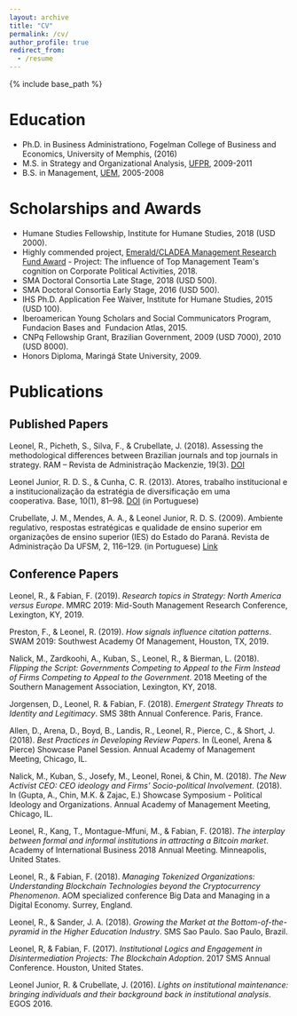 ```yaml
---
layout: archive
title: "CV"
permalink: /cv/
author_profile: true
redirect_from:
  - /resume
---
```


{% include base_path %}

# Education #

* Ph.D. in Business Administrationo, Fogelman College of Business and Economics, University of Memphis, (2016)
* M.S. in Strategy and Organizational Analysis, [UFPR](<http://www.prppg.ufpr.br/site/ppgadm//>), 2009-2011
* B.S. in Management, [UEM](http://www.uem.br/), 2005-2008

# Scholarships and Awards #

* Humane Studies Fellowship, Institute for Humane Studies, 2018 (USD 2000).
* Highly commended project, [Emerald/CLADEA Management Research Fund Award](https://web.archive.org/web/20190117235520/http://www.emeraldgrouppublishing.com/research/awards/latin_man.htm/) - Project: The influence of Top Management Team's cognition on Corporate Political Activities, 2018.
* SMA Doctoral Consortia Late Stage, 2018 (USD 500).
* SMA Doctoral Consortia Early Stage, 2016 (USD 500).
* IHS Ph.D. Application Fee Waiver, Institute for Humane Studies, 2015 (USD 100).
* Iberoamerican Young Scholars and Social Communicators Program, Fundacion Bases and  Fundacion Atlas, 2015.
* CNPq Fellowship Grant, Brazilian Government, 2009 (USD 7000), 2010 (USD 8000).
* Honors Diploma, Maringá State University, 2009.

# Publications #

## Published Papers ##

Leonel, R., Picheth, S., Silva, F., & Crubellate, J. (2018). Assessing the methodological differences between Brazilian journals and top journals in strategy. RAM – Revista de Administração Mackenzie, 19(3). [DOI](http://dx.doi.org/10.1590/1678-6971/eramr180009/)

Leonel Junior, R. D. S., & Cunha, C. R. (2013). Atores, trabalho institucional e a institucionalização da estratégia de diversificação em uma cooperativa. Base, 10(1), 81–98. [DOI](http://doi.org/10.4013/base.2013.101.07/) (in Portuguese)

Crubellate, J. M., Mendes, A. A., & Leonel Junior, R. D. S. (2009). Ambiente regulativo, respostas estratégicas e qualidade de ensino superior em organizações de ensino superior (IES) do Estado do Paraná. Revista de Administração Da UFSM, 2, 116–129. (in Portuguese) [Link](http://www.spell.org.br/documentos/ver/5096/legal-environment--strategy-and-education-quality-in-higher-education-organizations/)

## Conference Papers ##

Leonel, R., & Fabian, F. (2019). *Research topics in Strategy: North America versus Europe*. MMRC 2019: Mid-South Management Research Conference, Lexington, KY, 2019.

Preston, F., & Leonel, R. (2019). *How signals influence citation patterns*. SWAM 2019: Southwest Academy Of Management, Houston, TX, 2019.

Nalick, M., Zardkoohi, A., Kuban, S., Leonel, R., & Bierman, L. (2018). *Flipping the Script: Governments Competing to Appeal to the Firm Instead of Firms Competing to Appeal to the Government*. 2018 Meeting of the Southern Management Association, Lexington, KY, 2018.

Jorgensen, D., Leonel, R. & Fabian, F. (2018). *Emergent Strategy Threats to Identity and Legitimacy*. SMS 38th Annual Conference. Paris, France.

Allen, D., Arena, D., Boyd, B., Landis, R., Leonel, R., Pierce, C., & Short, J. (2018). *Best Practices in Developing Review Papers*. In (Leonel, Arena & Pierce) Showcase Panel Session. Annual Academy of Management Meeting, Chicago, IL.

Nalick, M., Kuban, S., Josefy, M., Leonel, Ronei, & Chin, M. (2018). *The New Activist CEO: CEO ideology and Firms’ Socio-political Involvement*. (2018). In (Gupta, A., Chin, M.K. & Zajac, E.) Showcase Symposium - Political Ideology and Organizations. Annual Academy of Management Meeting, Chicago, IL.

Leonel, R., Kang, T., Montague-Mfuni, M., & Fabian, F. (2018). *The interplay between formal and informal institutions in attracting a Bitcoin market*. Academy of International Business 2018 Annual Meeting. Minneapolis, United States.

Leonel, R., & Fabian, F. (2018). *Managing Tokenized Organizations: Understanding Blockchain Technologies beyond the Cryptocurrency Phenomenon*. AOM specialized conference Big Data and Managing in a Digital Economy. Surrey, England.

Leonel, R., & Sander, J. A. (2018). *Growing the Market at the Bottom-of-the-pyramid in the Higher Education Industry*. SMS Sao Paulo. Sao Paulo, Brazil.

Leonel, R, & Fabian, F. (2017). *Institutional Logics and Engagement in Disintermediation Projects: The Blockchain Adoption*. 2017 SMS Annual Conference. Houston, United States.

Leonel Junior, R. & Crubellate, J. (2016). *Lights on institutional maintenance: bringing individuals and their background back in institutional analysis*. EGOS 2016.

